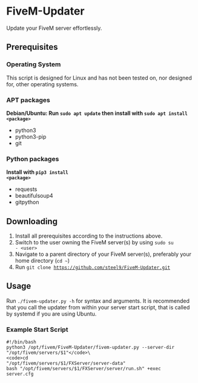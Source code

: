 # FiveM-Updater
Update your FiveM server effortlessly.

## Prerequisites
### Operating System
This script is designed for Linux and has not been tested on, nor designed for, other operating systems.

### APT packages
**Debian/Ubuntu: Run <code>sudo apt update</code> then install with <code>sudo apt install \<package\></code>**
- python3
- python3-pip
- git

### Python packages
**Install with <code>pip3 install \<package\></code>**
- requests
- beautifulsoup4
- gitpython

## Downloading
1. Install all prerequisites according to the instructions above.
2. Switch to the user owning the FiveM server(s) by using <code>sudo su - \<user\></code>
3. Navigate to a parent directory of your FiveM server(s), preferably your home directory (<code>cd ~</code>)
4. Run <code>git clone https://github.com/steel9/FiveM-Updater.git</code>

## Usage
Run <code>./fivem-updater.py -h</code> for syntax and arguments.
It is recommended that you call the updater from within your server start script, that is called by systemd if you are using Ubuntu.

### Example Start Script
<code>#!/bin/bash</code>\
<code>python3 /opt/fivem/FiveM-Updater/fivem-updater.py --server-dir "/opt/fivem/servers/$1"</code>\
<code>cd "/opt/fivem/servers/$1/FXServer/server-data"</code>\
<code>bash "/opt/fivem/servers/$1/FXServer/server/run.sh" +exec server.cfg</code>
